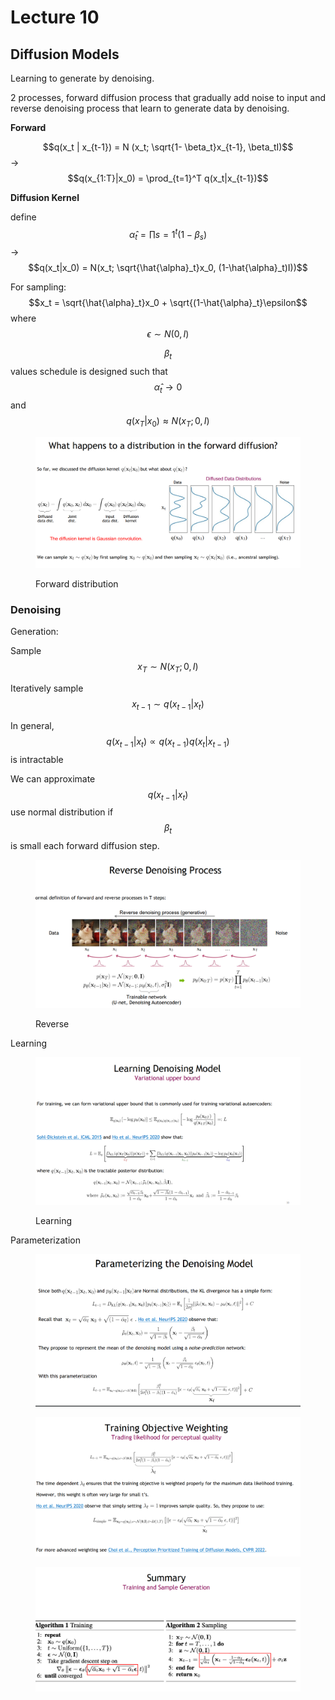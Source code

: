 # Lecture 10

## Diffusion Models

Learning to generate by denoising.

2 processes, forward diffusion process that gradually add noise to input and reverse denoising process that learn to generate data by denoising.&#x20;

**Forward**

$$q(x_t | x_{t-1}) = N (x_t; \sqrt{1- \beta_t}x_{t-1}, \beta_tI)$$ -> $$q(x_{1:T}|x_0) = \prod_{t=1}^T q(x_t|x_{t-1})$$

**Diffusion Kernel**

define $$\hat{\alpha}_t = \prod{s=1}^t (1-\beta_s)$$ -> $$q(x_t|x_0) = N(x_t; \sqrt{\hat{\alpha}_t}x_0, (1-\hat{\alpha}_t)I))$$

For sampling: $$x_t = \sqrt{\hat{\alpha}_t}x_0 + \sqrt{(1-\hat{\alpha}_t}\epsilon$$ where $$\epsilon \sim N(0, I)$$

$$\beta_t$$ values schedule is designed such that $$\hat{\alpha}_t \rightarrow 0$$ and $$q(x_T|x_0) \approx N(x_T; 0, I)$$

<figure><img src="../../.gitbook/assets/image.png" alt=""><figcaption><p>Forward distribution</p></figcaption></figure>

### Denoising

Generation:

Sample $$x_T \sim N(x_T ; 0,I)$$

Iteratively sample $$x_{t-1} \sim q(x_{t-1}|x_t)$$

In general, $$q(x_{t-1}|x_t) \propto q(x_{t-1})q(x_t|x_{t-1})$$ is intractable

We can approximate $$q(x_{t-1}|x_t)$$ use normal distribution if $$\beta_t$$ is small each forward diffusion step.

<figure><img src="../../.gitbook/assets/image (1).png" alt=""><figcaption><p>Reverse</p></figcaption></figure>

Learning

<figure><img src="../../.gitbook/assets/image (2).png" alt=""><figcaption><p>Learning</p></figcaption></figure>

Parameterization

<figure><img src="../../.gitbook/assets/image (3).png" alt=""><figcaption></figcaption></figure>

<figure><img src="../../.gitbook/assets/image (4).png" alt=""><figcaption></figcaption></figure>

<figure><img src="../../.gitbook/assets/image (5).png" alt=""><figcaption></figcaption></figure>
